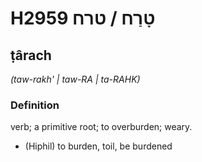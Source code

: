 # H2959 טָרַח / טרח

## ṭârach

_(taw-rakh' | taw-RA | ta-RAHK)_

### Definition

verb; a primitive root; to overburden; weary.

- (Hiphil) to burden, toil, be burdened
